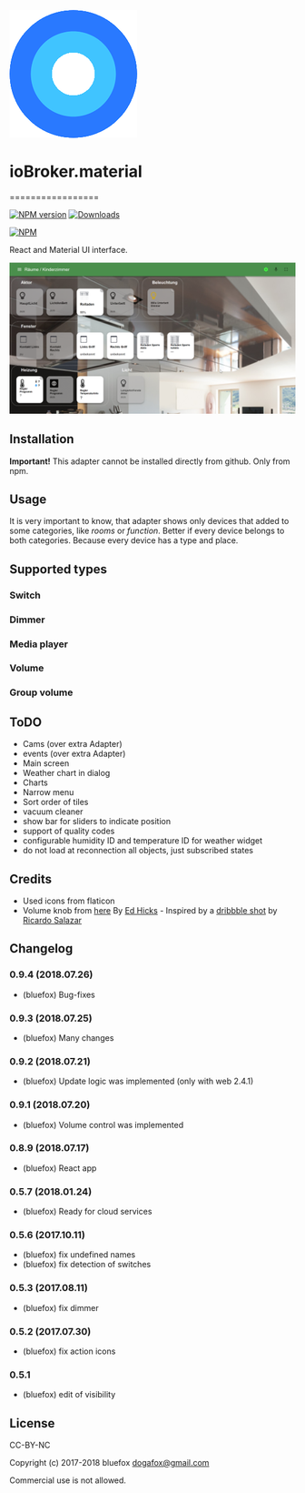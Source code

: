 ![Logo](admin/material.png)
# ioBroker.material
=================

[![NPM version](http://img.shields.io/npm/v/iobroker.material.svg)](https://www.npmjs.com/package/iobroker.material)
[![Downloads](https://img.shields.io/npm/dm/iobroker.material.svg)](https://www.npmjs.com/package/iobroker.material)

[![NPM](https://nodei.co/npm/iobroker.material.png?downloads=true)](https://nodei.co/npm/iobroker.material/)

React and Material UI interface.

![Screenshot](img/screenshot1.png)

## Installation
**Important!**
This adapter cannot be installed directly from github. Only from npm.

## Usage
It is very important to know, that adapter shows only devices that added to some categories, like *rooms* or *function*.
Better if every device belongs to both categories. Because every device has a type and place.


## Supported types
### Switch
### Dimmer
### Media player
### Volume
### Group volume

## ToDO
* Cams (over extra Adapter)
* events (over extra Adapter)
* Main screen
* Weather chart in dialog
* Charts
* Narrow menu
* Sort order of tiles
* vacuum cleaner
* show bar for sliders to indicate position
* support of quality codes
* configurable humidity ID and temperature ID for weather widget
* do not load at reconnection all objects, just subscribed states

## Credits
- Used icons from flaticon
- Volume knob from [here](https://codepen.io/blucube/pen/cudAz) By [Ed Hicks](https://twitter.com/blucube) - Inspired by a [dribbble shot](https://dribbble.com/shots/753124-Volume-Knob)  by [Ricardo Salazar](https://twitter.com/rickss)

## Changelog
### 0.9.4 (2018.07.26)
* (bluefox) Bug-fixes

### 0.9.3 (2018.07.25)
* (bluefox) Many changes

### 0.9.2 (2018.07.21)
* (bluefox) Update logic was implemented (only with web 2.4.1)

### 0.9.1 (2018.07.20)
* (bluefox) Volume control was implemented

### 0.8.9 (2018.07.17)
* (bluefox) React app

### 0.5.7 (2018.01.24)
* (bluefox) Ready for cloud services

### 0.5.6 (2017.10.11)
* (bluefox) fix undefined names
* (bluefox) fix detection of switches

### 0.5.3 (2017.08.11)
* (bluefox) fix dimmer

### 0.5.2 (2017.07.30)
* (bluefox) fix action icons

### 0.5.1
* (bluefox) edit of visibility

## License
CC-BY-NC

Copyright (c) 2017-2018 bluefox <dogafox@gmail.com>

Commercial use is not allowed.
